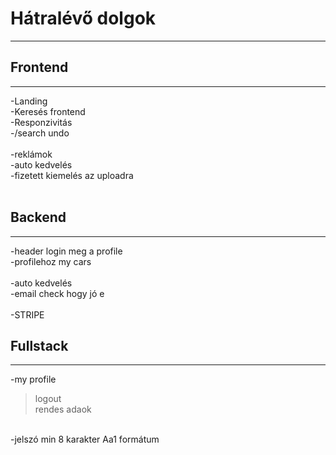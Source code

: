 # **Hátralévő dolgok**
---
## Frontend
---
-Landing <br>
-Keresés frontend <br>
-Responzivitás <br>
-/search undo <br>
<br>
-reklámok <br>
-auto kedvelés <br>
-fizetett kiemelés az uploadra <br>
<br>

## Backend
---

-header login meg a profile <br>
-profilehoz my cars<br>
<br>
-auto kedvelés<br>
-email check hogy jó e<br>
<br>
-STRIPE<br>



## Fullstack
---
-my profile<br>
>logout<br>
>rendes adaok<br>
<br>
-jelszó min 8 karakter Aa1 formátum
